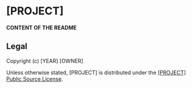 \[PROJECT\]
===========

**CONTENT OF THE README**


Legal
-----

Copyright (c) \[YEAR\] \[OWNER\]

Unless otherwise stated, \[PROJECT\] is distributed under the
[\[PROJECT\] Public Source License][copyright].


[copyright]: COPYRIGHT
